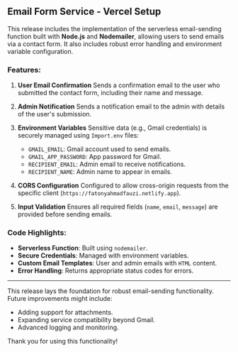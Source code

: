## Email Form Service - Vercel Setup

This release includes the implementation of the serverless email-sending function built with **Node.js** and **Nodemailer**, allowing users to send emails via a contact form. It also includes robust error handling and environment variable configuration.

### Features:

1. **User Email Confirmation**
   Sends a confirmation email to the user who submitted the contact form, including their name and message.

2. **Admin Notification**
   Sends a notification email to the admin with details of the user's submission.

3. **Environment Variables**
   Sensitive data (e.g., Gmail credentials) is securely managed using `Import.env` files:

   - `GMAIL_EMAIL`: Gmail account used to send emails.
   - `GMAIL_APP_PASSWORD`: App password for Gmail.
   - `RECIPIENT_EMAIL`: Admin email to receive notifications.
   - `RECIPIENT_NAME`: Admin name to appear in emails.

4. **CORS Configuration**
   Configured to allow cross-origin requests from the specific client (`https://fatonyahmadfauzi.netlify.app`).

5. **Input Validation**
   Ensures all required fields (`name`, `email`, `message`) are provided before sending emails.

### Code Highlights:

- **Serverless Function**: Built using `nodemailer`.
- **Secure Credentials**: Managed with environment variables.
- **Custom Email Templates**: User and admin emails with `HTML` content.
- **Error Handling**: Returns appropriate status codes for errors.

---

This release lays the foundation for robust email-sending functionality. Future improvements might include:

- Adding support for attachments.
- Expanding service compatibility beyond Gmail.
- Advanced logging and monitoring.

Thank you for using this functionality!
